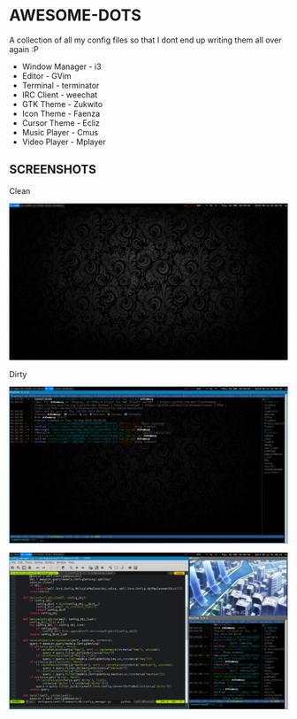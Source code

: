 AWESOME-DOTS
============

A collection of all my config files so that I dont end up writing them all over 
again :P

* Window Manager - i3
* Editor         - GVim
* Terminal       - terminator
* IRC Client     - weechat
* GTK Theme      - Zukwito
* Icon Theme     - Faenza
* Cursor Theme   - Ecliz
* Music Player   - Cmus
* Video Player   - Mplayer

SCREENSHOTS
-----------

Clean

![Clean Desktop](screenshots/clean.png)

Dirty

![Dirty Desktop](screenshots/dirty1.png)

![Dirty Desktop](screenshots/dirty2.png)
